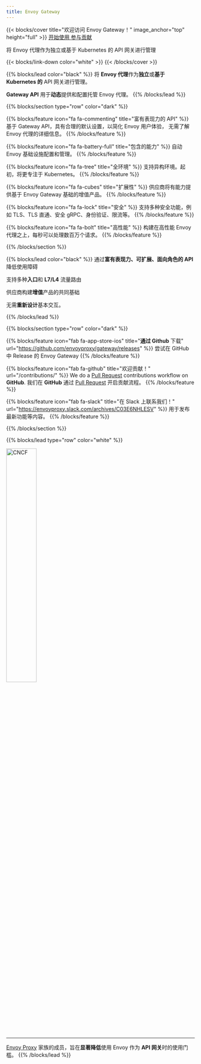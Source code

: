 ```yaml
---
title: Envoy Gateway
---
```


{{< blocks/cover title="欢迎访问 Envoy Gateway！" image_anchor="top" height="full" >}}
<a class="btn btn-lg btn-primary me-3 mb-4" href="/v1.0.1">
  开始使用 <i class="fas fa-arrow-alt-circle-right ms-2"></i>
</a>
<a class="btn btn-lg btn-secondary me-3 mb-4" href="/contributions">
  参与贡献 <i class="fa fa-heartbeat ms-2 "></i>
</a>
<p class="lead mt-5">将 Envoy 代理作为独立或基于 Kubernetes 的 API 网关进行管理</p>
{{< blocks/link-down color="white" >}}
{{< /blocks/cover >}}

{{% blocks/lead color="black" %}}
将 **Envoy 代理**作为**独立**或**基于 Kubernetes 的** API 网关进行管理。

**Gateway API** 用于**动态**提供和配置托管 Envoy 代理。
{{% /blocks/lead %}}

{{% blocks/section type="row" color="dark" %}}

{{% blocks/feature icon="fa fa-commenting" title="富有表现力的 API" %}}
基于 Gateway API，具有合理的默认设置，以简化 Envoy 用户体验，
无需了解 Envoy 代理的详细信息。
{{% /blocks/feature %}}

{{% blocks/feature icon="fa fa-battery-full" title="包含的能力" %}}
自动 Envoy 基础设施配置和管理。
{{% /blocks/feature %}}

{{% blocks/feature icon="fa fa-tree" title="全环境" %}}
支持异构环境。起初，将更专注于 Kubernetes。
{{% /blocks/feature %}}

{{% blocks/feature icon="fa fa-cubes" title="扩展性" %}}
供应商将有能力提供基于 Envoy Gateway 基础的增值产品。
{{% /blocks/feature %}}

{{% blocks/feature icon="fa fa-lock" title="安全" %}}
支持多种安全功能，例如 TLS、TLS 直通、安全 gRPC、身份验证、限流等。
{{% /blocks/feature %}}

{{% blocks/feature icon="fa fa-bolt" title="高性能" %}}
构建在高性能 Envoy 代理之上，每秒可以处理数百万个请求。
{{% /blocks/feature %}}

{{% /blocks/section %}}

{{% blocks/lead color="black" %}}
通过**富有表现力、可扩展、面向角色的 API** 降低使用障碍

支持多种**入口**和 **L7/L4** 流量路由

供应商构建**增值**产品的共同基础

无需**重新设计**基本交互。

{{% /blocks/lead %}}

{{% blocks/section type="row" color="dark" %}}

{{% blocks/feature icon="fab fa-app-store-ios" title="**通过 Github** 下载" url="https://github.com/envoyproxy/gateway/releases" %}}
尝试在 GitHub 中 Release 的 Envoy Gateway
{{% /blocks/feature %}}

{{% blocks/feature icon="fab fa-github" title="欢迎贡献！"
    url="/contributions/" %}}
We do a [Pull Request](https://github.com/envoyproxy/gateway/pulls) contributions workflow on **GitHub**.
我们在 **GitHub** 通过 [Pull Request](https://github.com/envoyproxy/gateway/pulls) 开启贡献流程。
{{% /blocks/feature %}}

{{% blocks/feature icon="fab fa-slack" title="在 Slack 上联系我们！"
    url="https://envoyproxy.slack.com/archives/C03E6NHLESV" %}}
用于发布最新功能等内容。
{{% /blocks/feature %}}

{{% /blocks/section %}}

{{% blocks/lead type="row" color="white" %}}

<img src="/img/cncf.svg" alt="CNCF" width="40%">

---
[Envoy Proxy](https://www.envoyproxy.io/)
家族的成员，旨在**显著降低**使用 Envoy 作为 **API 网关**时的使用门槛。
{{% /blocks/lead %}}
